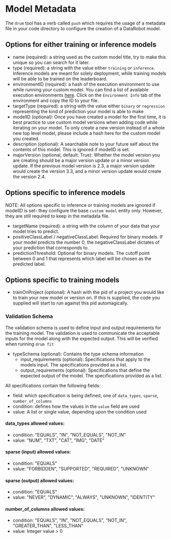 # Model Metadata
The `drum` tool has a verb called `push` which requires the usage of a metadata file in your 
code directory to configure the creation of a DataRobot model. 
## Options for either training or inference models
* name (required): a string used as the custom model title, try to make this unique so you can search for it 
    later.
* type (required): a string with the value either `training` or `inference`. Inference models are meant for
solely deployment, while training models will be able to be trained on the leaderboard. 
* environmentID (required): a hash of the execution environment to use while running your custom model. 
    You can find a list of available execution environments [here](https://app.datarobot.com/model-registry/custom-environments). 
    Click on the `Environment Info` tab of the environment and copy the ID to your file. 
* targetType (required): a string with the value either `binary` or `regression` representing the kind of 
    prediction your model is able to make
* modelID (optional): Once you have created a model for the first time, it is best practice to use 
custom model versions when adding code while iterating on your model. To only create a new version
instead of a whole new top level model, please include a hash here for the custom model you created.
* description (optional): A searchable note to your future self about the contents of this model. This is 
ignored if modelID is set. 
* majorVersion (optional, default: True): Whether the model version you are creating should be a 
major version update or a minor version update. If the previous model version is 2.3, a major version 
update would create the version 3.3, and a minor version update would create the version 2.4. 

## Options specific to inference models
NOTE: All options specific to inference or training models are ignored if modelID is set- they
configure the base `custom model` entity only. However, they are still required to keep in the
metadata file.
* targetName (required): a string with the column of your data that your model tries to predict. 
* positiveClassLabel / negativeClassLabel: Required for binary models. If your model predicts the 
 number 0, the negativeClassLabel dictates of your prediction that corresponds to. 
* predictionThreshold: Optional for binary models. The cutoff point between 0 and 1 that represents
which label will be chosen as the predicted label. 

## Options specific to training models
* trainOnProject (optional): A hash with the pid of a project you would like to train your new model or version 
on. If this is supplied, the code you supplied will start to run against this pid automagically. 

### Validation Schema
The validation schema is used to define input and output requirements for the training model.  The validation is used to
communicate the acceptable inputs for the model along with the expected output.  This will be verified when running `drum fit`
* typeSchema (optional): Contains the type schema information
  * input_requirements (optional):  Specifications that apply to the models input.  The specifications provided as a list.
  * output_requirements (optional): Specifications that define the expected output of the model. The specifications provided as a list.
    
All specifications contain the following fields:
* field: which specification is being defined, one of `data_types`, `sparse`, `number_of_columns`
* condition: defines how the values in the `value` field are used
* value: A list or single value, depending upon the condition used

#### data_types allowed values:
- condition: "EQUALS", "IN", "NOT_EQUALS", "NOT_IN"
- value: "NUM", "TXT", "CAT", "IMG", "DATE"

#### sparse (input) allowed values:
- condition: "EQUALS"
- value: "FORBIDDEN", "SUPPORTED", "REQUIRED", "UNKNOWN"

#### sparse (output) allowed values:
- condition: "EQUALS"
- value: "NEVER", "DYNAMIC", "ALWAYS", "UNKNOWN", "IDENTITY"

#### number_of_columns allowed values:
- condition: "EQUALS", "IN", "NOT_EQUALS", "NOT_IN", "GREATER_THAN", "LESS_THAN"
- value: Integer value > 0

